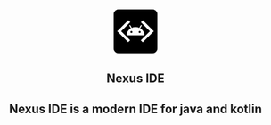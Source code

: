 <p align="center">
    <img src="./images/icon.png" alt="Nexus IDE" width="80" height="80"/>
</p>

<h2 align="center"><b>Nexus IDE</b><h2>
<p align="center">
   Nexus IDE is a modern IDE for java and kotlin
   </p></b>
